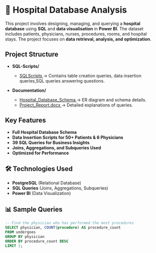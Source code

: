 # 🏥 Hospital Database Analysis

This project involves designing, managing, and querying a **hospital database** using **SQL** and **data visualisation** in **Power BI**. The dataset includes patients, physicians, nurses, procedures, rooms, and hospital stays. The project focuses on **data retrieval, analysis, and optimization**.

##  Project Structure

- **SQL-Scripts/**
  - <a href="https://github.com/akhilanm123/Hospital-Analytics---SQL/blob/main/sql.sql">SQLScripts </a> → Contains table creation queries, data insertion queries,SQL queries answering questions.

- **Documentation/**
  -  <a href="https://github.com/akhilanm123/Hospital-Analytics---SQL/blob/main/HOSPITAL%20DATABASE%20Information.docx">Hospital_Database_Schema </a> → ER diagram and schema details.
  - <a href="https://github.com/akhilanm123/Hospital-Analytics---SQL/blob/main/Hospital%20Database%20Project%20Report.docx">Project_Report.docx </a> → Detailed explanations of queries.

##  Key Features

- **Full Hospital Database Schema**
- **Data Insertion Scripts for 50+ Patients & 6 Physicians**  
- **39 SQL Queries for Business Insights**  
- **Joins, Aggregations, and Subqueries Used**  
- **Optimized for Performance**  

## 🛠 Technologies Used

- **PostgreSQL** (Relational Database)
- **SQL Queries** (Joins, Aggregations, Subqueries)
- **Power BI** (Data Visualization)

## 📊 Sample Queries

```sql
-- Find the physician who has performed the most procedures
SELECT physician, COUNT(procedure) AS procedure_count
FROM undergoes
GROUP BY physician
ORDER BY procedure_count DESC
LIMIT 1;
